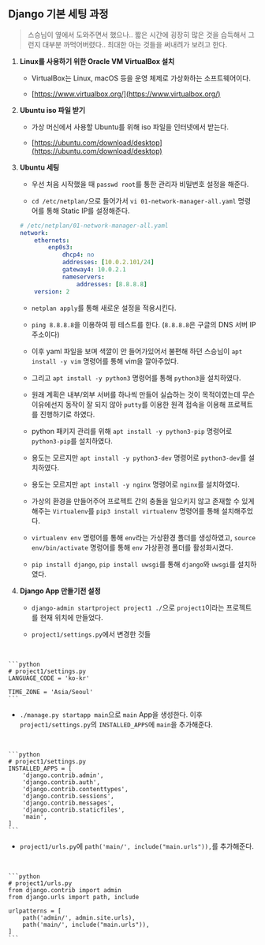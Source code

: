 ## Django 기본 세팅 과정

> 스승님이 옆에서 도와주면서 했으나.. 짧은 시간에 굉장히 많은 것을 습득해서 그런지 대부분 까먹어버렸다.. 최대한 아는 것들을 써내려가 보려고 한다.

1. **Linux를 사용하기 위한 Oracle VM VirtualBox 설치**

   - VirtualBox는 Linux, macOS 등을 운영 체제로 가상화하는 소프트웨어이다.	

   - [https://www.virtualbox.org/](https://www.virtualbox.org/)

2. **Ubuntu iso 파일 받기**

   - 가상 머신에서 사용할 Ubuntu를 위해 iso 파일을 인터넷에서 받는다.

   - [https://ubuntu.com/download/desktop](https://ubuntu.com/download/desktop)

3. **Ubuntu 세팅**

   - 우선 처음 시작했을 때 `passwd root`를 통한 관리자 비밀번호 설정을 해준다.

   - `cd /etc/netplan/`으로 들어가서 `vi 01-network-manager-all.yaml` 명령어를 통해 Static IP를 설정해준다.

    ```yaml
    # /etc/netplan/01-network-manager-all.yaml
    network:
        ethernets:
            enp0s3:
                dhcp4: no
                addresses: [10.0.2.101/24]
                gateway4: 10.0.2.1
                nameservers:
                    addresses: [8.8.8.8]
        version: 2
    ```

   - `netplan apply`를 통해 새로운 설정을 적용시킨다.

   - `ping 8.8.8.8`을 이용하여 핑 테스트를 한다. (`8.8.8.8`은 구글의 DNS 서버 IP 주소이다)

   - 이후 yaml 파일을 보며 색깔이 안 들어가있어서 불편해 하던 스승님이 `apt install -y vim` 명령어를 통해 vim을 깔아주었다.

   - 그리고 `apt install -y python3` 명령어를 통해 `python3`을 설치하였다.

   - 원래 계획은 내부/외부 서버를 하나씩 만들어 실습하는 것이 목적이였는데 무슨 이유에선지 동작이 잘 되지 않아 `putty`를 이용한 원격 접속을 이용해 프로젝트를 진행하기로 하였다.

   - python 패키지 관리를 위해 `apt install -y python3-pip` 명령어로 `python3-pip`를 설치하였다.
  
   - 용도는 모르지만 `apt install -y python3-dev` 명령어로 `python3-dev`를 설치하였다. 

   - 용도는 모르지만 `apt install -y nginx` 명령어로 `nginx`를 설치하였다.

   - 가상의 환경을 만들어주어 프로젝트 간의 충돌을 일으키지 않고 존재할 수 있게 해주는 `Virtualenv`를 `pip3 install virtualenv` 명령어를 통해 설치해주었다.

   - `virtualenv env` 명령어를 통해 `env`라는 가상환경 폴더를 생성하였고, `source env/bin/activate` 명렁어를 통해 `env` 가상환경 폴더를 활성화시켰다.

   - `pip install django`, `pip install uwsgi`를 통해 `django`와 `uwsgi`를 설치하였다.

4. **Django App 만들기전 설정**

   - `django-admin startproject project1 ./`으로 `project1`이라는 프로젝트를 현재 위치에 만들었다.

   - `project1/settings.py`에서 변경한 것들
<br>

    ```python
    # project1/settings.py
    LANGUAGE_CODE = 'ko-kr'

    TIME_ZONE = 'Asia/Seoul'
    ```

   - `./manage.py startapp main`으로 `main` App을 생성한다. 이후 `project1/settings.py`의 `INSTALLED_APPS`에 `main`을 추가해준다.
<br>

    ```python
    # project1/settings.py
    INSTALLED_APPS = [
        'django.contrib.admin',
        'django.contrib.auth',
        'django.contrib.contenttypes',
        'django.contrib.sessions',
        'django.contrib.messages',
        'django.contrib.staticfiles',
        'main',
    ]
    ```


   - `project1/urls.py`에 `path('main/', include("main.urls")),`를 추가해준다.
<br>

    ```python
    # project1/urls.py
    from django.contrib import admin
    from django.urls import path, include

    urlpatterns = [
        path('admin/', admin.site.urls),
        path('main/', include("main.urls")),
    ]
    ```